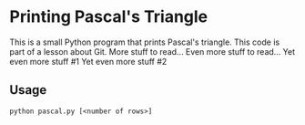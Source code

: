 # Printing Pascal's Triangle

This is a small Python program that prints Pascal's triangle.
This code is part of a lesson about Git.
More stuff to read...
Even more stuff to read...
Yet even more stuff #1
Yet even more stuff #2

## Usage

`python pascal.py [<number of rows>]`
